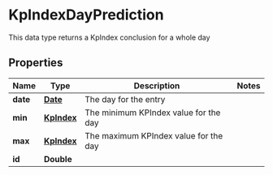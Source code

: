 
# KpIndexDayPrediction

This data type returns a KpIndex conclusion for a whole day 

## Properties
Name | Type | Description | Notes
------------ | ------------- | ------------- | -------------
**date** | [**Date**](Date.md) | The day for the entry  |  
**min** | [**KpIndex**](KpIndex.md) | The minimum KPIndex value for the day |  
**max** | [**KpIndex**](KpIndex.md) | The maximum KPIndex value for the day |  
**id** | **Double** |  |  



